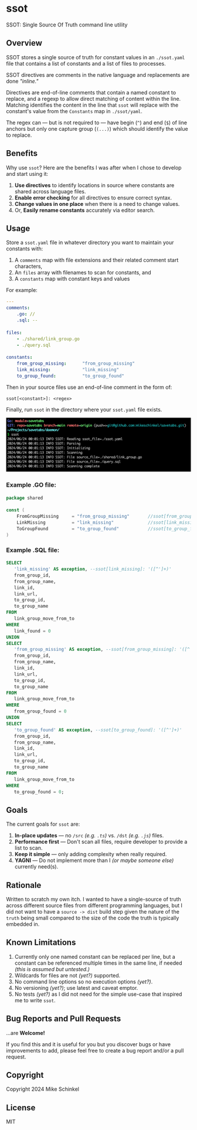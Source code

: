 # ssot

SSOT: Single Source Of Truth command line utility

## Overview
SSOT stores a single source of truth for constant values in an `./ssot.yaml` file that contains a list of constants and a list of files to processes.

SSOT directives are comments in the native language and replacements are done _"inline."_

Directives are end-of-line comments that contain a named constant to replace, and a regexp to allow direct matching of content within the line. Matching identifies the content in the line that `ssot` will replace with the constant's value from the `Constants` map in  `./ssot/yaml`.

The regex can — but is not required to — have begin (`^`) and end (`$`) of line anchors but only one capture group (`(...)`) which should identify the value to replace.

## Benefits 
Why use `ssot`?  Here are the benefits I was after when I chose to develop and start using it:

1. **Use directives** to identify locations in source where constants are shared across language files.
2. **Enable error checking** for all directives to ensure correct syntax.
3. **Change values in one place** when there is a need to change values.
4. Or, **Easily rename constants** accurately via editor search.

## Usage 
Store a `ssot.yaml` file in whatever directory you want to maintain your constants with:

1. A `comments` map with file extensions and their related comment start characters, 
2. An `files` array with filenames to scan for constants, and 
3. A `constants` map with constant keys and values 

For example:
```yaml
---
comments:
    .go: //
    .sql: --

files:
    - ./shared/link_group.go
    - ./query.sql

constants:
    from_group_missing:      "from_group_missing"
    link_missing:            "link_missing"
    to_group_found:          "to_group_found"
```

Then in your source files use an end-of-line comment in the form of:

```
ssot[<constant>]: <regex>
```

Finally, run `ssot` in the directory where your `ssot.yaml` file exists.

![Running ssot](./assets/running-ssot.png)

### Example .GO file:

```go
package shared

const (
	FromGroupMissing     = "from_group_missing"       //ssot[from_group_missing]: "([^"]+)"
	LinkMissing          = "link_missing"             //ssot[link_missing]: "([^"]+)"
	ToGroupFound         = "to_group_found"           //ssot[to_group_found]: "([^"]+)"
)
```

### Example .SQL file:

```sql
SELECT
   'link_missing' AS exception, --ssot[link_missing]: '([^']+)'
   from_group_id,
   from_group_name,
   link_id,
   link_url,
   to_group_id,
   to_group_name
FROM
   link_group_move_from_to
WHERE
   link_found = 0
UNION
SELECT
   'from_group_missing' AS exception, --ssot[from_group_missing]: '([^']+)'
   from_group_id,
   from_group_name,
   link_id,
   link_url,
   to_group_id,
   to_group_name
FROM
   link_group_move_from_to
WHERE
   from_group_found = 0
UNION
SELECT
   'to_group_found' AS exception, --ssot[to_group_found]: '([^']+)'
   from_group_id,
   from_group_name,
   link_id,
   link_url,
   to_group_id,
   to_group_name
FROM
   link_group_move_from_to
WHERE
   to_group_found = 0;
```

## Goals
The current goals for `ssot` are:

1. **In-place updates** — no `/src` _(e.g. `.ts`)_ vs. `/dst` _(e.g. `.js`)_ files.
2. **Performance first** — Don't scan all files, require developer to provide a list to scan. 
3. **Keep it simple** — only adding complexity when really required.
4. **YAGNI** — Do not implement more than I _(or maybe someone else)_ currently need(s).

## Rationale
Written to scratch my own itch. I wanted to have a single-source of truth across different source files from different programming languages, but I did not want to have a `source -> dist` build step given the nature of the `truth` being small compared to the size of the code the truth is typically embedded in. 

## Known Limitations
1. Currently only one named constant can be replaced per line, but a constant can be referenced multiple times in the same line, if needed _(this is assumed but untested.)_
2. Wildcards for files are not _(yet?)_ supported.
3. No command line options so no execution options _(yet?)_.
4. No versioning _(yet?)_; use latest and caveat emptor. 
5. No tests _(yet?)_ as I did not need for the simple use-case that inspired me to write `ssot`.

## Bug Reports and Pull Requests
...are **Welcome!**  

If you find this and it is useful for you but you discover bugs or have improvements to add, please feel free to create a bug report and/or a pull request.   

## Copyright
Copyright 2024 Mike Schinkel

## License 
MIT
